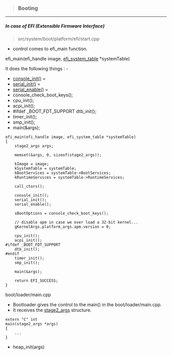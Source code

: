 >### Booting

----

##### In case of EFI (Extensible Firmware Interface)
> src/system/boot/platform/efi/start.cpp

* control comes to efi_main function.

efi_main(efi_handle image, [efi_system_table](/boot/efi_table.md) *systemTable)

It does the following things : -
* [console_init()](/boot/efi/console.md) =
* [serial_init()](/boot/efi/serial.md) =
* [serial_enable()](/boot/efi/serial.md#serial_enable) =
* console_check_boot_keys();
* cpu_init();
* acpi_init();
* #ifdef _BOOT_FDT_SUPPORT
	dtb_init();
* timer_init();
* smp_init();
* main(&args);

```
efi_main(efi_handle image, efi_system_table *systemTable)
{
	stage2_args args;

	memset(&args, 0, sizeof(stage2_args));

	kImage = image;
	kSystemTable = systemTable;
	kBootServices = systemTable->BootServices;
	kRuntimeServices = systemTable->RuntimeServices;

	call_ctors();

	console_init();
	serial_init();
	serial_enable();

	sBootOptions = console_check_boot_keys();

	// disable apm in case we ever load a 32-bit kernel...
	gKernelArgs.platform_args.apm.version = 0;

	cpu_init();
	acpi_init();
#ifdef _BOOT_FDT_SUPPORT
	dtb_init();
#endif
	timer_init();
	smp_init();

	main(&args);

	return EFI_SUCCESS;
}

```


boot/loader/main.cpp
* Bootloader gives the control to the main() in the boot/loader/main.cpp.
* It receives the [stage2_args](/boot/structure/stage2_args.md) structure.
```
extern "C" int
main(stage2_args *args)
{
	...
}
```
* heap_init(args)


